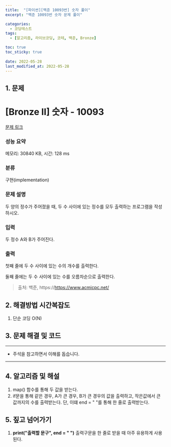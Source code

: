 ```yaml
---
title:  "[파이썬][백준 10093번] 숫자 풀이"
excerpt: "백준 10093번 숫자 문제 풀이"

categories:
  - 코딩테스트
tags:
  - [알고리즘, 라이브코딩, 코테, 백준, Bronze]

toc: true
toc_sticky: true
 
date: 2022-05-28
last_modified_at: 2022-05-28
---
```



## 1. 문제

# [Bronze II] 숫자 - 10093 

[문제 링크](https://www.acmicpc.net/problem/10093) 

### 성능 요약

메모리: 30840 KB, 시간: 128 ms

### 분류

구현(implementation)

### 문제 설명

<p>두 양의 정수가 주어졌을 때, 두 수 사이에 있는 정수를 모두 출력하는 프로그램을 작성하시오.</p>

### 입력 

 <p>두 정수 A와 B가 주어진다.</p>

### 출력 

 <p>첫째 줄에 두 수 사이에 있는 수의 개수를 출력한다.</p>

<p>둘째 줄에는 두 수 사이에 있는 수를 오름차순으로 출력한다.</p>




> 출처: 백준, https://https://www.acmicpc.net/

## 2. 해결방법 시간복잡도
1. 단순 코딩 O(N)


## 3. 문제 해결 및 코드
--- 

<script src="https://gist.github.com/godhin/659732ed00af5c523b97b60d1d77ebaa.js"></script>

- 주석을 참고하면서 이해를 돕습니다.
---

## 4. 알고리즘 및 해설

1. map() 함수를 통해 두 값을 받는다.
2. if문을 통해 같은 경우, A가 큰 경우, B가 큰 경우의 값을 출력하고, 작은값에서 큰 값까지의 수를 출력받는다. 단, 이떄 end = " "를 통해 한 줄로 출력받는다.

## 5. 짚고 넘어가기

1. **print("출력할 문구", end = " ")** 출력구문을 한 줄로 받을 때 아주 유용하게 사용된다.